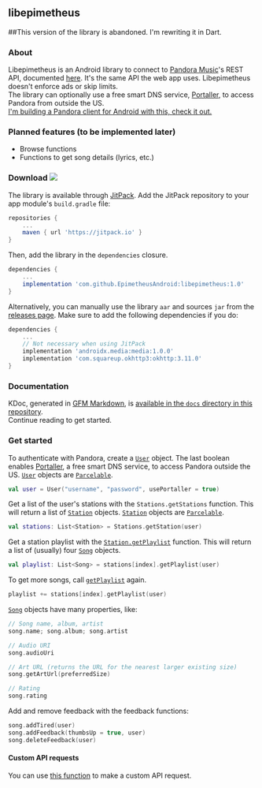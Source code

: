 ## libepimetheus

##This version of the library is abandoned. I'm rewriting it in Dart.

### About

Libepimetheus is an Android library to connect to [Pandora Music](https://www.pandora.com/)'s REST API, documented [here](https://6xq.net/pandora-apidoc/rest/). It's the same API the web app uses. Libepimetheus doesn't enforce ads or skip limits.  
The library can optionally use a free smart DNS service, [Portaller](http://portaller.com/), to access Pandora from outside the US.  
[I'm building a Pandora client for Android with this, check it out.](https://github.com/EpimetheusAndroid/Epimetheus)



### Planned features (to be implemented later)

- Browse functions
- Functions to get song details (lyrics, etc.)



### Download [![](https://jitpack.io/v/EpimetheusAndroid/libepimetheus.svg)](https://jitpack.io/#EpimetheusAndroid/libepimetheus)

The library is available through [JitPack](https://jitpack.io/#EpimetheusAndroid/libepimetheus/). Add the JitPack repository to your app module's `build.gradle` file:

```groovy
repositories {
	...
	maven { url 'https://jitpack.io' }
}
```

Then, add the library in the `dependencies` closure.

```groovy
dependencies {
    ...
    implementation 'com.github.EpimetheusAndroid:libepimetheus:1.0'
}
```

Alternatively, you can manually use the library `aar` and sources `jar` from the [releases page](https://github.com/EpimetheusAndroid/libepimetheus/releases). Make sure to add the following dependencies if you do:

```groovy
dependencies {
    ...
    // Not necessary when using JitPack
    implementation 'androidx.media:media:1.0.0'
    implementation 'com.squareup.okhttp3:okhttp:3.11.0'
}
```





### Documentation

KDoc, generated in [GFM Markdown](https://github.github.com/gfm/), is [available in the `docs` directory in this repository](https://github.com/EpimetheusAndroid/libepimetheus/blob/master/docs/libepimetheus/index.md).  
Continue reading to get started.



### Get started

To authenticate with Pandora, create a [`User`](https://github.com/EpimetheusAndroid/libepimetheus/blob/master/docs/libepimetheus/tk.hacker1024.libepimetheus/-user/index.md) object. The last boolean enables [Portaller](http://portaller.com/), a free smart DNS service, to access Pandora outside the US. [`User`](https://github.com/EpimetheusAndroid/libepimetheus/blob/master/docs/libepimetheus/tk.hacker1024.libepimetheus/-user/index.md) objects are [`Parcelable`](https://developer.android.com/reference/android/os/Parcelable).

```kotlin
val user = User("username", "password", usePortaller = true)
```

Get a list of the user's stations with the `Stations.getStations` function. This will return a list of [`Station`](https://github.com/EpimetheusAndroid/libepimetheus/blob/master/docs/libepimetheus/tk.hacker1024.libepimetheus.data/-station/index.md) objects. [`Station`](https://github.com/EpimetheusAndroid/libepimetheus/blob/master/docs/libepimetheus/tk.hacker1024.libepimetheus.data/-station/index.md) objects are [`Parcelable`](https://developer.android.com/reference/android/os/Parcelable).

```kotlin
val stations: List<Station> = Stations.getStation(user)
```

Get a station playlist with the [`Station.getPlaylist`](https://github.com/EpimetheusAndroid/libepimetheus/blob/master/docs/libepimetheus/tk.hacker1024.libepimetheus/get-playlist.md) function. This will return a list of (usually) four [`Song`](https://github.com/EpimetheusAndroid/libepimetheus/blob/master/docs/libepimetheus/tk.hacker1024.libepimetheus.data/-song/index.md) objects.

```kotlin
val playlist: List<Song> = stations[index].getPlaylist(user)
```

To get more songs, call [`getPlaylist`](https://github.com/EpimetheusAndroid/libepimetheus/blob/master/docs/libepimetheus/tk.hacker1024.libepimetheus/get-playlist.md) again.

```kotlin
playlist += stations[index].getPlaylist(user)
```

[`Song`](https://github.com/EpimetheusAndroid/libepimetheus/blob/master/docs/libepimetheus/tk.hacker1024.libepimetheus.data/-song/index.md) objects have many properties, like:

```kotlin
// Song name, album, artist
song.name; song.album; song.artist

// Audio URI
song.audioUri

// Art URL (returns the URL for the nearest larger existing size)
song.getArtUrl(preferredSize)

// Rating
song.rating
```

Add and remove feedback with the feedback functions:

```kotlin
song.addTired(user)
song.addFeedback(thumbsUp = true, user)
song.deleteFeedback(user)
```



#### Custom API requests

You can use [this function](https://github.com/EpimetheusAndroid/libepimetheus/blob/master/docs/libepimetheus/tk.hacker1024.libepimetheus/-networking/make-api-request.md) to make a custom API request.
